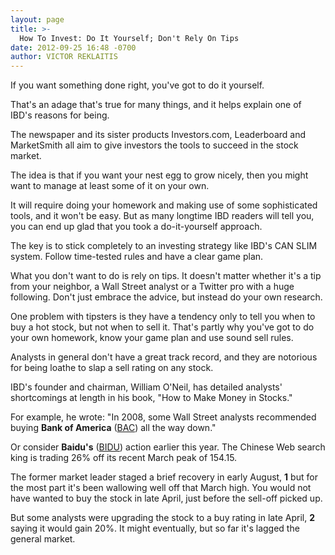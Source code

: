```yaml
---
layout: page
title: >-
  How To Invest: Do It Yourself; Don't Rely On Tips
date: 2012-09-25 16:48 -0700
author: VICTOR REKLAITIS
---
```





If you want something done right, you've got to do it yourself.


That's an adage that's true for many things, and it helps explain one of IBD's reasons for being.


The newspaper and its sister products Investors.com, Leaderboard and MarketSmith all aim to give investors the tools to succeed in the stock market.


The idea is that if you want your nest egg to grow nicely, then you might want to manage at least some of it on your own.


It will require doing your homework and making use of some sophisticated tools, and it won't be easy. But as many longtime IBD readers will tell you, you can end up glad that you took a do-it-yourself approach.


The key is to stick completely to an investing strategy like IBD's CAN SLIM system. Follow time-tested rules and have a clear game plan.


What you don't want to do is rely on tips. It doesn't matter whether it's a tip from your neighbor, a Wall Street analyst or a Twitter pro with a huge following. Don't just embrace the advice, but instead do your own research.


One problem with tipsters is they have a tendency only to tell you when to buy a hot stock, but not when to sell it. That's partly why you've got to do your own homework, know your game plan and use sound sell rules.


Analysts in general don't have a great track record, and they are notorious for being loathe to slap a sell rating on any stock.


IBD's founder and chairman, William O'Neil, has detailed analysts' shortcomings at length in his book, "How to Make Money in Stocks."


For example, he wrote: "In 2008, some Wall Street analysts recommended buying **Bank of America** ([BAC](https://research.investors.com/quote.aspx?symbol=BAC)) all the way down."


Or consider **Baidu's** ([BIDU](https://research.investors.com/quote.aspx?symbol=BIDU)) action earlier this year. The Chinese Web search king is trading 26% off its recent March peak of 154.15.


The former market leader staged a brief recovery in early August, **1** but for the most part it's been wallowing well off that March high. You would not have wanted to buy the stock in late April, just before the sell-off picked up.


But some analysts were upgrading the stock to a buy rating in late April, **2** saying it would gain 20%. It might eventually, but so far it's lagged the general market.




